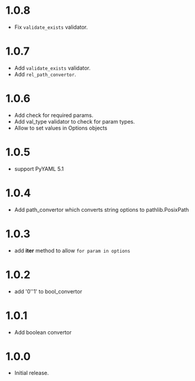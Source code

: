 # 1.0.8

- Fix `validate_exists` validator.

# 1.0.7

- Add `validate_exists` validator.
- Add `rel_path_convertor`.

# 1.0.6

- Add check for required params.
- Add val_type validator to check for param types.
- Allow to set values in Options objects

# 1.0.5

- support PyYAML 5.1

# 1.0.4

- Add path_convertor which converts string options to pathlib.PosixPath

# 1.0.3

- add __iter__ method to allow `for param in options`

# 1.0.2

- add '0'\'1' to bool_convertor

# 1.0.1

- Add boolean convertor

# 1.0.0

-   Initial release.
